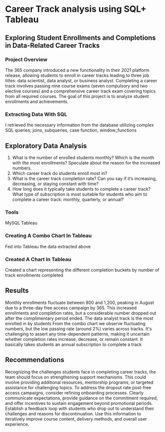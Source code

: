 # Career Track analysis using SQL+ Tableau
## Exploring Student Enrollments and Completions in Data-Related Career Tracks

### Project Overview
The 365 company introduced a new functionality in their 2021 platform release, allowing students to enroll in career tracks leading to three job titles: data scientist, data analyst, or business analyst. Completing a career track involves passing nine course exams (seven compulsory and two elective courses) and a comprehensive career track exam covering topics from all required courses. The goal of this project is to analyze student enrollments and achievements.

### Extracting Data With SQL
I retrieved the necessary information from the database utilizing complex SQL queries; joins, subqueries, case function, window_functions

## Exploratory Data Analysis
1. What is the number of enrolled students monthly? Which is the month with the most enrollments? Speculate about the reason for the increased numbers.
2. Which career track do students enroll most in?
3. What is the career track completion rate? Can you say if it’s increasing, decreasing, or staying constant with time?
4. How long does it typically take students to complete a career track? What type of subscription is most suitable for students who aim to complete a career track: monthly, quarterly, or annual?
### Tools
 MySQL
 Tableau
### Creating A Combo Chart In Tableau
 Fed into Tableau the data extracted above

### Created A Chart In Tableau
Created a chart representing the different completion buckets by number of track enrollments completed

## Results
Monthly enrollments fluctuate between 800 and 1,200, peaking in August due to a three-day free access campaign by 365. This increased enrollments and completion rates, but a considerable number dropped out after the complimentary period ended.
The data analyst track is the most enrolled in by students
From the combo chart we observe fluctuating numbers, but the low passing rate (around 2%) varies across tracks. It's challenging to assert any time-dependent patterns, making it uncertain whether completion rates increase, decrease, or remain constant.
It basically takes students an annual subscription to complete a track
## Recommendations
Recognizing the challenges students face in completing career tracks, the team should focus on strengthening support mechanisms. This could involve providing additional resources, mentorship programs, or targeted assistance for challenging topics.
To address the dropout rate post-free access campaigns, consider refining onboarding processes. Clearly communicate expectations, provide guidance on the commitment required, and offer incentives to sustain engagement beyond promotional periods.
Establish a feedback loop with students who drop out to understand their challenges and reasons for discontinuation. Use this information to iteratively improve course content, delivery methods, and overall user experience.
